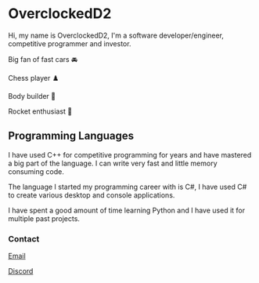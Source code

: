 # OverclockedD2

Hi, my name is OverclockedD2, I'm a software developer/engineer, competitive programmer and investor.

Big fan of fast cars 🚘

Chess player ♟️

Body builder 💪 

Rocket enthusiast 🚀

## Programming Languages
I have used C++ for competitive programming for years and have mastered a big part of the language. I can write very fast and little memory consuming code.

The language I started my programming career with is C#, I have used C# to create various desktop and console applications.

I have spent a good amount of time learning Python and I have used it for multiple past projects. 


### Contact
[Email](mailto:overclockedd2@gmail.com)

[Discord](https://discordapp.com/users/692793862875512862)
